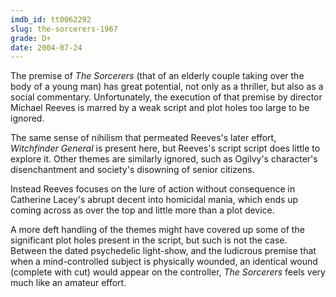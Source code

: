 ```yaml
---
imdb_id: tt0062292
slug: the-sorcerers-1967
grade: D+
date: 2004-07-24
---
```


The premise of _The Sorcerers_ (that of an elderly couple taking over the body of a young man) has great potential, not only as a thriller, but also as a social commentary. Unfortunately, the execution of that premise by director Michael Reeves is marred by a weak script and plot holes too large to be ignored.

The same sense of nihilism that permeated Reeves's later effort, <span data-imdb-id="tt0063285">_Witchfinder General_</span> is present here, but Reeves's script script does little to explore it. Other themes are similarly ignored, such as Ogilvy's character's disenchantment and society's disowning of senior citizens.

Instead Reeves focuses on the lure of action without consequence in Catherine Lacey's abrupt decent into homicidal mania, which ends up coming across as over the top and little more than a plot device.

A more deft handling of the themes might have covered up some of the significant plot holes present in the script, but such is not the case. Between the dated psychedelic light-show, and the ludicrous premise that when a mind-controlled subject is physically wounded, an identical wound (complete with cut) would appear on the controller, _The Sorcerers_ feels very much like an amateur effort.
